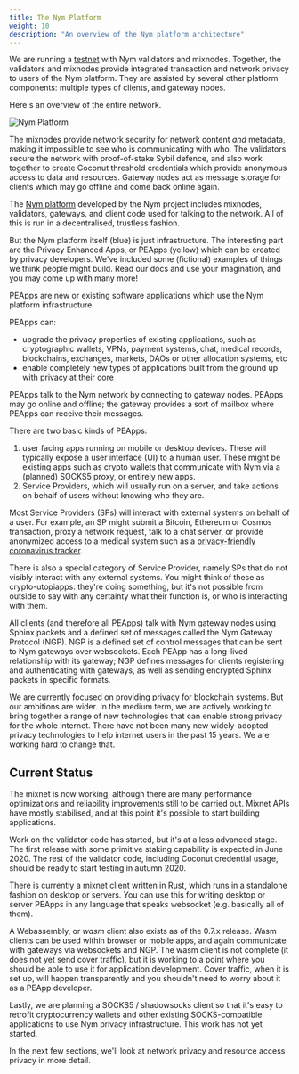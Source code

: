 ```yaml
---
title: The Nym Platform
weight: 10
description: "An overview of the Nym platform architecture"
---
```


We are running a [testnet](https://dashboard.nymtech.net) with Nym validators and mixnodes. Together, the validators and mixnodes provide integrated transaction and network privacy to users of the Nym platform. They are assisted by several other platform components: multiple types of clients, and gateway nodes.

Here's an overview of the entire network. 

![Nym Platform](/docs/images/nym-platform.png)

The mixnodes provide network security for network content *and* metadata, making it impossible to see who is communicating with who. The validators secure the network with proof-of-stake Sybil defence, and also work together to create Coconut threshold credentials which provide anonymous access to data and resources. Gateway nodes act as message storage for clients which may go offline and come back online again.

The [Nym platform](https://github.com/nymtech/nym) developed by the Nym project includes mixnodes, validators, gateways, and client code used for talking to the network. All of this is run in a decentralised, trustless fashion. 

But the Nym platform itself (blue) is just infrastructure. The interesting part are the Privacy Enhanced Apps, or PEApps (yellow) which can be created by privacy developers. We've included some (fictional) examples of things we think people might build. Read our docs and use your imagination, and you may come up with many more!

PEApps are new or existing software applications which use the Nym platform infrastructure. 

PEApps can: 

* upgrade the privacy properties of existing applications, such as cryptographic wallets, VPNs, payment systems, chat, medical records, blockchains, exchanges, markets, DAOs or other allocation systems, etc
* enable completely new types of applications built from the ground up with privacy at their core

PEApps talk to the Nym network by connecting to gateway nodes. PEApps may go online and offline; the gateway provides a sort of mailbox where PEApps can receive their messages. 

There are two basic kinds of PEApps:

1. user facing apps running on mobile or desktop devices. These will typically expose a user interface (UI) to a human user. These might be existing apps such as crypto wallets that communicate with Nym via a (planned) SOCKS5 proxy, or entirely new apps.
2. Service Providers, which will usually run on a server, and take actions on behalf of users without knowing who they are.

Most Service Providers (SPs) will interact with external systems on behalf of a user. For example, an SP might submit a Bitcoin, Ethereum or Cosmos transaction, proxy a network request, talk to a chat server, or provide anonymized access to a medical system such as a [privacy-friendly coronavirus tracker](https://constructiveproof.com/posts/2020-04-24-coronavirus-tracking-app-privacy/). 

There is also a special category of Service Provider, namely SPs that do not visibly interact with any external systems. You might think of these as crypto-utopiapps: they're doing something, but it's not possible from outside to say with any certainty what their function is, or who is interacting with them.

All clients (and therefore all PEApps) talk with Nym gateway nodes using Sphinx packets and a defined set of messages called the Nym Gateway Protocol (NGP). NGP is a defined set of control messages that can be sent to Nym gateways over websockets. Each PEApp has a long-lived relationship with its gateway; NGP defines messages for clients registering and authenticating with gateways, as well as sending encrypted Sphinx packets in specific formats.

We are currently focused on providing privacy for blockchain systems. But our ambitions are wider. In the medium term, we are actively working to bring together a range of new technologies that can enable strong privacy for the whole internet. There have not been many new widely-adopted privacy technologies to help internet users in the past 15 years. We are working hard to change that. 

## Current Status

The mixnet is now working, although there are many performance optimizations and reliability improvements still to be carried out. Mixnet APIs have mostly stabilised, and at this point it's possible to start building applications. 

Work on the validator code has started, but it's at a less advanced stage. The first release with some primitive staking capability is expected in June 2020. The rest of the validator code, including Coconut credential usage, should be ready to start testing in autumn 2020.

There is currently a mixnet client written in Rust, which runs in a standalone fashion on desktop or servers. You can use this for writing desktop or server PEApps in any language that speaks websocket (e.g. basically all of them). 

A Webassembly, or *wasm* client also exists as of the 0.7.x release. Wasm clients can be used within browser or mobile apps, and again communicate with gateways via websockets and NGP. The wasm client is not complete (it does not yet send cover traffic), but it is working to a point where you should be able to use it for application development. Cover traffic, when it is set up, will happen transparently and you shouldn't need to worry about it as a PEApp developer.

Lastly, we are planning a SOCKS5 /  shadowsocks client so that it's easy to retrofit cryptocurrency wallets and other existing SOCKS-compatible applications to use Nym privacy infrastructure. This work has not yet started.

In the next few sections, we'll look at network privacy and resource access privacy in more detail. 